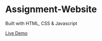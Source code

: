 # Assignment-Website
Built with HTML, CSS &amp; Javascript

[Live Demo](https://chandreshkmwt.github.io/Assignment-Website/)
